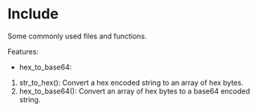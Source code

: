 Include
=======

Some commonly used files and functions.

Features:
* hex_to_base64:
1. str_to_hex(): Convert a hex encoded string to an array of hex bytes.
2. hex_to_base64(): Convert an array of hex bytes to a base64 encoded string.
